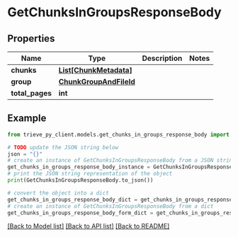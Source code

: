 # GetChunksInGroupsResponseBody


## Properties

Name | Type | Description | Notes
------------ | ------------- | ------------- | -------------
**chunks** | [**List[ChunkMetadata]**](ChunkMetadata.md) |  | 
**group** | [**ChunkGroupAndFileId**](ChunkGroupAndFileId.md) |  | 
**total_pages** | **int** |  | 

## Example

```python
from trieve_py_client.models.get_chunks_in_groups_response_body import GetChunksInGroupsResponseBody

# TODO update the JSON string below
json = "{}"
# create an instance of GetChunksInGroupsResponseBody from a JSON string
get_chunks_in_groups_response_body_instance = GetChunksInGroupsResponseBody.from_json(json)
# print the JSON string representation of the object
print(GetChunksInGroupsResponseBody.to_json())

# convert the object into a dict
get_chunks_in_groups_response_body_dict = get_chunks_in_groups_response_body_instance.to_dict()
# create an instance of GetChunksInGroupsResponseBody from a dict
get_chunks_in_groups_response_body_form_dict = get_chunks_in_groups_response_body.from_dict(get_chunks_in_groups_response_body_dict)
```
[[Back to Model list]](../README.md#documentation-for-models) [[Back to API list]](../README.md#documentation-for-api-endpoints) [[Back to README]](../README.md)


